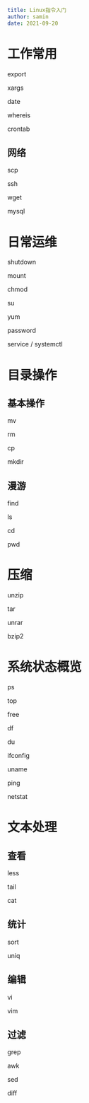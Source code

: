 ```yaml
title: Linux指令入门 
author: samin
date: 2021-09-20
```

# 工作常用

export

xargs

date

whereis

crontab

## 网络

scp

ssh

wget

mysql

# 日常运维

shutdown

mount

chmod

su

yum

password

service / systemctl

# 目录操作

## 基本操作

mv

rm

cp

mkdir

## 漫游

find

ls

cd

pwd

# 压缩

unzip

tar

unrar

bzip2

# 系统状态概览

ps

top

free

df

du

ifconfig

uname

ping

netstat

# 文本处理

## 查看

less

tail

cat

## 统计

sort

uniq

## 编辑

vi

vim

## 过滤

grep

awk

sed

diff